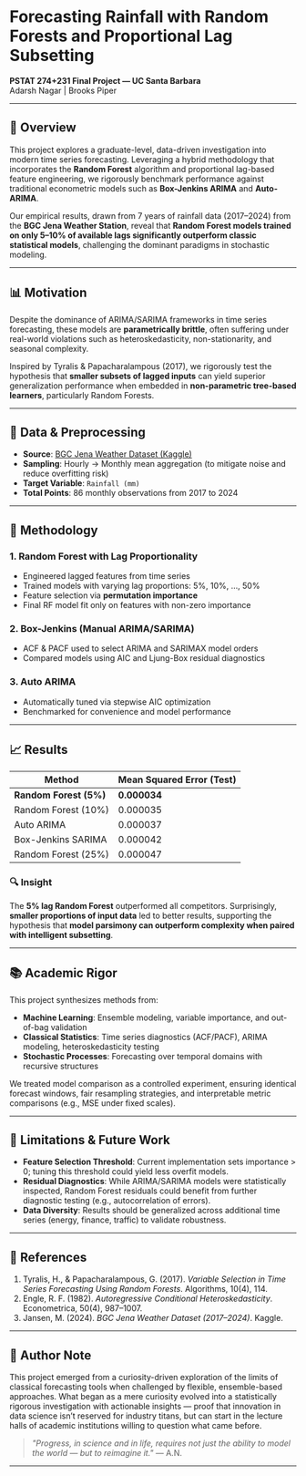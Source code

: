 # Forecasting Rainfall with Random Forests and Proportional Lag Subsetting  
**PSTAT 274+231 Final Project — UC Santa Barbara**  
Adarsh Nagar | Brooks Piper

---

## 📖 Overview

This project explores a graduate-level, data-driven investigation into modern time series forecasting. Leveraging a hybrid methodology that incorporates the **Random Forest** algorithm and proportional lag-based feature engineering, we rigorously benchmark performance against traditional econometric models such as **Box-Jenkins ARIMA** and **Auto-ARIMA**.

Our empirical results, drawn from 7 years of rainfall data (2017–2024) from the **BGC Jena Weather Station**, reveal that **Random Forest models trained on only 5–10% of available lags significantly outperform classic statistical models**, challenging the dominant paradigms in stochastic modeling.

---

## 📊 Motivation

Despite the dominance of ARIMA/SARIMA frameworks in time series forecasting, these models are **parametrically brittle**, often suffering under real-world violations such as heteroskedasticity, non-stationarity, and seasonal complexity.

Inspired by Tyralis & Papacharalampous (2017), we rigorously test the hypothesis that **smaller subsets of lagged inputs** can yield superior generalization performance when embedded in **non-parametric tree-based learners**, particularly Random Forests.

---

## 🔬 Data & Preprocessing

- **Source**: [BGC Jena Weather Dataset (Kaggle)](https://www.kaggle.com/datasets/matthewjansen/bgc-jena-weather-station-dataset-20172024)
- **Sampling**: Hourly → Monthly mean aggregation (to mitigate noise and reduce overfitting risk)
- **Target Variable**: `Rainfall (mm)`
- **Total Points**: 86 monthly observations from 2017 to 2024

---

## 🧠 Methodology

### 1. **Random Forest with Lag Proportionality**
- Engineered lagged features from time series
- Trained models with varying lag proportions: 5%, 10%, ..., 50%
- Feature selection via **permutation importance**
- Final RF model fit only on features with non-zero importance

### 2. **Box-Jenkins (Manual ARIMA/SARIMA)**
- ACF & PACF used to select ARIMA and SARIMAX model orders
- Compared models using AIC and Ljung-Box residual diagnostics

### 3. **Auto ARIMA**
- Automatically tuned via stepwise AIC optimization
- Benchmarked for convenience and model performance

---

## 📈 Results

| Method                  | Mean Squared Error (Test) |
|------------------------|---------------------------|
| **Random Forest (5%)** | **0.000034**              |
| Random Forest (10%)    | 0.000035                  |
| Auto ARIMA             | 0.000037                  |
| Box-Jenkins SARIMA     | 0.000042                  |
| Random Forest (25%)    | 0.000047                  |

### 🔍 Insight
The **5% lag Random Forest** outperformed all competitors. Surprisingly, **smaller proportions of input data** led to better results, supporting the hypothesis that **model parsimony can outperform complexity when paired with intelligent subsetting**.

---

## 📚 Academic Rigor

This project synthesizes methods from:
- **Machine Learning**: Ensemble modeling, variable importance, and out-of-bag validation
- **Classical Statistics**: Time series diagnostics (ACF/PACF), ARIMA modeling, heteroskedasticity testing
- **Stochastic Processes**: Forecasting over temporal domains with recursive structures

We treated model comparison as a controlled experiment, ensuring identical forecast windows, fair resampling strategies, and interpretable metric comparisons (e.g., MSE under fixed scales).

---

## 📌 Limitations & Future Work

- **Feature Selection Threshold**: Current implementation sets importance > 0; tuning this threshold could yield less overfit models.
- **Residual Diagnostics**: While ARIMA/SARIMA models were statistically inspected, Random Forest residuals could benefit from further diagnostic testing (e.g., autocorrelation of errors).
- **Data Diversity**: Results should be generalized across additional time series (energy, finance, traffic) to validate robustness.

---

## 🔗 References

1. Tyralis, H., & Papacharalampous, G. (2017). *Variable Selection in Time Series Forecasting Using Random Forests*. Algorithms, 10(4), 114.  
2. Engle, R. F. (1982). *Autoregressive Conditional Heteroskedasticity*. Econometrica, 50(4), 987–1007.  
3. Jansen, M. (2024). *BGC Jena Weather Dataset (2017–2024)*. Kaggle.  

---

## 🧬 Author Note

This project emerged from a curiosity-driven exploration of the limits of classical forecasting tools when challenged by flexible, ensemble-based approaches. What began as a mere curiosity evolved into a statistically rigorous investigation with actionable insights — proof that innovation in data science isn’t reserved for industry titans, but can start in the lecture halls of academic institutions willing to question what came before.

> *"Progress, in science and in life, requires not just the ability to model the world — but to reimagine it."* — A.N.

---
